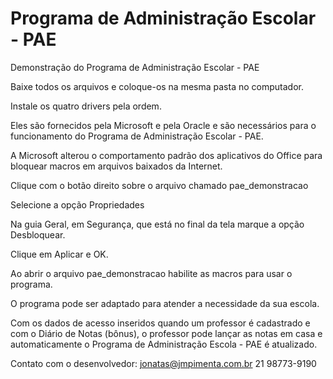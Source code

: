# Programa de Administração Escolar - PAE

Demonstração do Programa de Administração Escolar - PAE

Baixe todos os arquivos e coloque-os na mesma pasta no computador.

Instale os quatro drivers pela ordem.

Eles são fornecidos pela Microsoft e pela Oracle e são necessários para o funcionamento do Programa de Administração Escolar - PAE.

A Microsoft alterou o comportamento padrão dos aplicativos do Office para bloquear macros em arquivos baixados da Internet.

Clique com o botão direito sobre o arquivo chamado pae_demonstracao

Selecione a opção Propriedades

Na guia Geral, em Segurança, que está no final da tela marque a opção Desbloquear.

Clique em Aplicar e OK.

Ao abrir o arquivo pae_demonstracao habilite as macros para usar o programa.

O programa pode ser adaptado para atender a necessidade da sua escola.

Com os dados de acesso inseridos quando um professor é cadastrado e com o Diário de Notas (bônus), o professor pode lançar as notas em casa e automaticamente o Programa de Administração Escola - PAE é atualizado.

Contato com o desenvolvedor:
jonatas@jmpimenta.com.br
21 98773-9190
